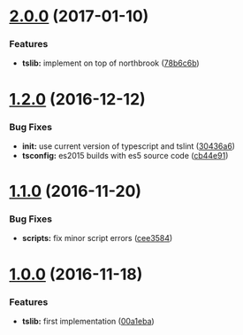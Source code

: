 <a name="2.0.0"></a>
# [2.0.0](https://github.com/TylorS/ts-lib/compare/v1.2.0...v2.0.0) (2017-01-10)


### Features

* **tslib:** implement on top of northbrook ([78b6c6b](https://github.com/TylorS/ts-lib/commit/78b6c6b))



<a name="1.2.0"></a>
# [1.2.0](https://github.com/TylorS/ts-lib/compare/v1.1.0...v1.2.0) (2016-12-12)


### Bug Fixes

* **init:** use current version of typescript and tslint ([30436a6](https://github.com/TylorS/ts-lib/commit/30436a6))
* **tsconfig:** es2015 builds with es5 source code ([cb44e91](https://github.com/TylorS/ts-lib/commit/cb44e91))



<a name="1.1.0"></a>
# [1.1.0](https://github.com/TylorS/ts-lib/compare/v1.0.0...v1.1.0) (2016-11-20)


### Bug Fixes

* **scripts:** fix minor script errors ([cee3584](https://github.com/TylorS/ts-lib/commit/cee3584))



<a name="1.0.0"></a>
# [1.0.0](https://github.com/TylorS/ts-lib/compare/00a1eba...v1.0.0) (2016-11-18)


### Features

* **tslib:** first implementation ([00a1eba](https://github.com/TylorS/ts-lib/commit/00a1eba))




